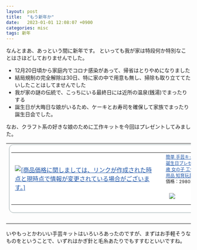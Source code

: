 ```yaml
---
layout: post
title:  "もう新年か"
date:   2023-01-01 12:08:07 +0900
categories: misc
tags: 新年
---
```


なんとまあ、あっという間に新年です。
といっても我が家は特段何か特別なことはさほどしておりませんでした。

- 12月20日頃から家庭内でコロナ感染があって、帰省はとりやめになりました
- 結局規制の完全解除は30日、特に家の中で用意も無し、掃除も取り立ててたいしたことはしてませんでした
- 我が家の謎の伝統で、こっちにいる最終日には近所の温泉(銭湯)でまったりする
- 誕生日が大晦日な娘がいるため、ケーキとお寿司を確保して家族でまったり誕生日会でした。

なお、クラフト系の好きな娘のために工作キットを今回はプレゼントしてみました。

<table border="0" cellPadding="0" cellSpacing="0"><tbody><tr><td><div style="background-color:#FFFFFF;margin:0px;padding:5px;text-align:center;overflow:hidden;border:1px solid #95a5a6;border-radius:0.75rem;width:824px"><table><tbody><tr><td style="width:400px"><a href="https://hb.afl.rakuten.co.jp/hgc/2e166577.4cf5c0f1.2e166578.c5af5756/_RTtool10000000?pc=https%3A%2F%2Fitem.rakuten.co.jp%2Frobotplaza%2Fdsp%2F&amp;link_type=picttext&amp;ut=eyJwYWdlIjoidG9vbCIsInR5cGUiOiJwaWN0dGV4dCIsInNpemUiOiI0MDB4NDAwIiwibmFtIjoxLCJuYW1wIjoicmlnaHQiLCJjb20iOjEsImNvbXAiOiJkb3duIiwicHJpY2UiOjEsImJvciI6MSwiY29sIjoxLCJiYnRuIjoxfQ%3D%3D" target="_blank" rel="nofollow noopener noreferrer" style="word-wrap:break-word;color:#1d54a7"><img src="https://hbb.afl.rakuten.co.jp/hgb/2e166577.4cf5c0f1.2e166578.c5af5756/?me_id=1394398&amp;item_id=10000123&amp;m=https%3A%2F%2Fthumbnail.image.rakuten.co.jp%2F%400_mall%2Frobotplaza%2Fcabinet%2Ftoy%2Fdsp%2Fdsp.jpg%3F_ex%3D80x80&amp;pc=https%3A%2F%2Fthumbnail.image.rakuten.co.jp%2F%400_mall%2Frobotplaza%2Fcabinet%2Ftoy%2Fdsp%2Fdsp.jpg%3F_ex%3D400x400&amp;s=400x400&amp;t=picttext" style="margin:2px" alt="[商品価格に関しましては、リンクが作成された時点と現時点で情報が変更されている場合がございます。]" title="[商品価格に関しましては、リンクが作成された時点と現時点で情報が変更されている場合がございます。]" border="0"/></a></td><td style="width:408px;vertical-align:top"><p style="font-size:12px;line-height:1.4em;text-align:left;margin:0px;padding:2px 6px;word-wrap:break-word"><a href="https://hb.afl.rakuten.co.jp/hgc/2e166577.4cf5c0f1.2e166578.c5af5756/_RTtool10000000?pc=https%3A%2F%2Fitem.rakuten.co.jp%2Frobotplaza%2Fdsp%2F&amp;link_type=picttext&amp;ut=eyJwYWdlIjoidG9vbCIsInR5cGUiOiJwaWN0dGV4dCIsInNpemUiOiI0MDB4NDAwIiwibmFtIjoxLCJuYW1wIjoicmlnaHQiLCJjb20iOjEsImNvbXAiOiJkb3duIiwicHJpY2UiOjEsImJvciI6MSwiY29sIjoxLCJiYnRuIjoxfQ%3D%3D" target="_blank" rel="nofollow noopener noreferrer" style="word-wrap:break-word;color:#1d54a7">簡単 手芸キット ぬいぐるみ 選べる 手芸 工作キット 工作 手作りキット 誕生日プレゼント 子供 クリスマスプレゼント 子供 おもちゃ 5歳 6歳 7歳 女の子 工作キット 小学生 フェルト キット クラフト おうち時間 手芸用品 知育玩具 知育おもちゃ 玩具 知育 おもちゃ 親子</a><br/><span>価格：2980円（税別、送料別)</span><span style="color:#BBB">(2023/1/1時点)</span></p><a href="https://hb.afl.rakuten.co.jp/hgc/2e166577.4cf5c0f1.2e166578.c5af5756/_RTtool10000000?pc=https%3A%2F%2Fitem.rakuten.co.jp%2Frobotplaza%2Fdsp%2F%3Fscid%3Daf_pc_bbtn&amp;link_type=picttext&amp;ut=eyJwYWdlIjoidG9vbCIsInR5cGUiOiJwaWN0dGV4dCIsInNpemUiOiI0MDB4NDAwIiwibmFtIjoxLCJuYW1wIjoicmlnaHQiLCJjb20iOjEsImNvbXAiOiJkb3duIiwicHJpY2UiOjEsImJvciI6MSwiY29sIjoxLCJiYnRuIjoxfQ%3D%3D" target="_blank" rel="nofollow noopener noreferrer" style="word-wrap:break-word;color:#1d54a7"><div style="margin:15px"><img src="https://static.affiliate.rakuten.co.jp/makelink/rl.svg" style="float:left;max-height:27px;width:auto;margin-top:5px"/><div style="float:right;width:50%;height:32px;background-color:#bf0000;color:#fff !important;font-size:14px;font-weight:500;line-height:32px;margin-left:1px;padding:0 12px;border-radius:16px;cursor:pointer;text-align:center">楽天で購入</div></div></a></td></tr></tbody></table></div><br/><p style="color:#000000;font-size:12px;line-height:1.4em;margin:5px;word-wrap:break-word"></p></td></tr></tbody></table>

いやもっとかわいい手芸キットはいろいろあったのですが、まずはお手軽そうなものをということで、いずれはかぎ針と毛糸あたりでもすすむといいですね。

